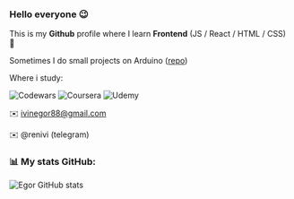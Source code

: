 ### Hello everyone 😉
This is my **Github** profile where I learn **Frontend**  (JS / React / HTML / CSS) 🔋

Sometimes I do small projects on Arduino ([repo](https://github.com/EgorIvin/arduino))

Where i study:

![Codewars](https://img.shields.io/badge/Codewars-B1361E?style=for-the-badge&logo=codewars&logoColor=grey)
![Coursera](https://img.shields.io/badge/Coursera-%230056D2.svg?style=for-the-badge&logo=Coursera&logoColor=white)
![Udemy](https://img.shields.io/badge/Udemy-A435F0?style=for-the-badge&logo=Udemy&logoColor=white)

:envelope: ivinegor88@gmail.com

:envelope: @renivi (telegram)

###  📊 My stats GitHub:
![Egor GitHub stats](https://github-readme-stats.vercel.app/api?username=EgorIvin&theme=graywhite)
